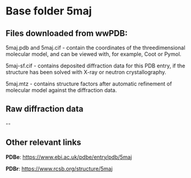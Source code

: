 # Base folder 5maj

## Files downloaded from wwPDB:

5maj.pdb and 5maj.cif - contain the coordinates of the threedimensional molecular model, and can be viewed with, for example, Coot or Pymol.

5maj-sf.cif - contains deposited diffraction data for this PDB entry, if the structure has been solved with X-ray or neutron crystallography.

5maj.mtz - contains structure factors after automatic refinement of molecular model against the diffraction data.

## Raw diffraction data

--<br> 

## Other relevant links 
**PDBe**:  https://www.ebi.ac.uk/pdbe/entry/pdb/5maj
 
**PDBr**: https://www.rcsb.org/structure/5maj 
